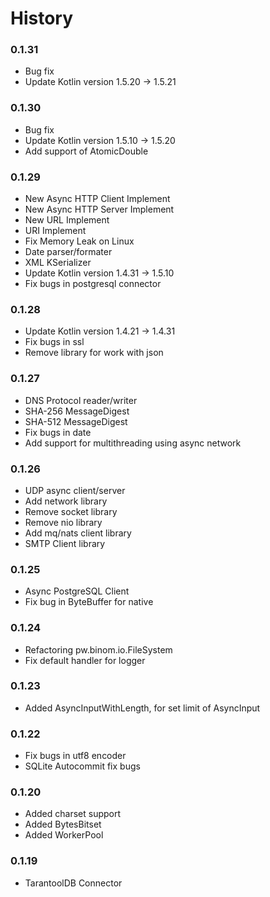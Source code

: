 # History

### 0.1.31
* Bug fix
* Update Kotlin version 1.5.20 -> 1.5.21

### 0.1.30

* Bug fix
* Update Kotlin version 1.5.10 -> 1.5.20
* Add support of AtomicDouble

### 0.1.29

* New Async HTTP Client Implement
* New Async HTTP Server Implement
* New URL Implement
* URI Implement
* Fix Memory Leak on Linux
* Date parser/formater
* XML KSerializer
* Update Kotlin version 1.4.31 -> 1.5.10
* Fix bugs in postgresql connector

### 0.1.28

* Update Kotlin version 1.4.21 -> 1.4.31
* Fix bugs in ssl
* Remove library for work with json

### 0.1.27

* DNS Protocol reader/writer
* SHA-256 MessageDigest
* SHA-512 MessageDigest
* Fix bugs in date
* Add support for multithreading using async network

### 0.1.26

* UDP async client/server
* Add network library
* Remove socket library
* Remove nio library
* Add mq/nats client library
* SMTP Client library

### 0.1.25

* Async PostgreSQL Client
* Fix bug in ByteBuffer for native

### 0.1.24

* Refactoring pw.binom.io.FileSystem
* Fix default handler for logger

### 0.1.23

* Added AsyncInputWithLength, for set limit of AsyncInput

### 0.1.22

* Fix bugs in utf8 encoder
* SQLite Autocommit fix bugs

### 0.1.20

* Added charset support
* Added BytesBitset
* Added WorkerPool

### 0.1.19

* TarantoolDB Connector